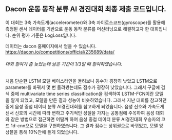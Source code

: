 ## Dacon 운동 동작 분류 AI 경진대회 최종 제출 코드입니다.
이 대회는 3축 가속도계(accelerometer)와 3축 자이로스코프(gyroscope)를 활용해 측정된 센서 데이터를 기반으로 운동 동작 분류를 머신러닝으로 해결하고자 한 대회입니다.
순위 평가 기준은 LogLoss입니다.

데이터는 dacon 홈페이지에서 얻을 수 있습니다.
https://dacon.io/competitions/official/235689/data/

###### 대회 참여가 좀 늦었는데  남은 기간이 1/3일 때 참여하였습니다.
처음 단순한 LSTM 모델 베이스라인을 돌려보니 등수가 굉장히 낮았고
LSTM으로 parameter를 바꿔서 몇 번 돌려봤는데도 점수가 굉장히 낮았습니다.
그래서 구글에 검색 중에 multivariate time series classification을 검색하여 LSTM-FCN이란 모델을 알게 되었고,
모델을 만든 결과 성능이 비슷하였습니다.
그래서 지난 대회를 참고하던 중에 음성 중첩 데이터 분류 AI경진대회를 참고하게 되었습니다.
음성 신호와 가속도계 센서 신호의 시간에 따라 변하고 주기적인 성질을 가지는 공통점에 주목하여
음성 대회와 같은 방법으로 접근하면 어떨까 하여
음성 중첩 데이터 분류 AI경진대회 우승자의 코드 1d-cnn으로 모델을 구현하였습니다.
그 결과 점수는 상위권으로 바뀌었고, 모델 앙상블을 통해 10%안에 들게 되었습니다.



